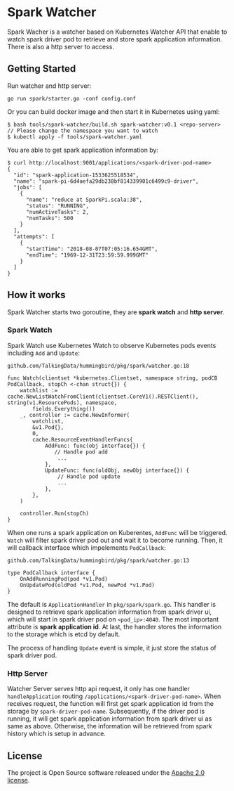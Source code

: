 # Spark Watcher
Spark Wacher is a watcher based on Kubernetes Watcher API that enable to watch spark driver pod to retrieve and store spark application information. There is also a http server to access.

## Getting Started
Run watcher and http server:

```
go run spark/starter.go -conf config.conf
```

Or you can build docker image and then start it in Kubernetes using yaml:

```
$ bash tools/spark-watcher/build.sh spark-watcher:v0.1 <repo-server>
// Please change the namespace you want to watch
$ kubectl apply -f tools/spark-watcher.yaml
```

You are able to get spark application information by:

```
$ curl http://localhost:9001/applications/<spark-driver-pod-name>
{
  "id": "spark-application-1533625518534",
  "name": "spark-pi-6d4aefa29db238bf814339901c6499c9-driver",
  "jobs": [
    {
      "name": "reduce at SparkPi.scala:38",
      "status": "RUNNING",
      "numActiveTasks": 2,
      "numTasks": 500
    }
  ],
  "attempts": [
    {
      "startTime": "2018-08-07T07:05:16.654GMT",
      "endTime": "1969-12-31T23:59:59.999GMT"
    }
  ]
}
```
## How it works
Spark Watcher starts two goroutine, they are **spark watch** and **http server**.
### Spark Watch
Spark Watch use Kubernetes Watch to observe Kubernetes pods events including `Add` and `Update`:

```
github.com/TalkingData/hummingbird/pkg/spark/watcher.go:18

func Watch(clientset *kubernetes.Clientset, namespace string, podCB PodCallback, stopCh <-chan struct{}) {
	watchlist := cache.NewListWatchFromClient(clientset.CoreV1().RESTClient(), string(v1.ResourcePods), namespace,
		fields.Everything())
	_, controller := cache.NewInformer(
		watchlist,
		&v1.Pod{},
		0,
		cache.ResourceEventHandlerFuncs{
			AddFunc: func(obj interface{}) {
			   // Handle pod add 
				...
			},
			UpdateFunc: func(oldObj, newObj interface{}) {
				// Handle pod update
				...
			},
		},
	)

	controller.Run(stopCh)
}
```
When one runs a spark application on Kuberentes, `AddFunc` will be triggered. `Watch` will filter spark driver pod out and wait it to become running. Then, it will callback interface which impelements `PodCallback`:

```
github.com/TalkingData/hummingbird/pkg/spark/watcher.go:13

type PodCallback interface {
	OnAddRunningPod(pod *v1.Pod)
	OnUpdatePod(oldPod *v1.Pod, newPod *v1.Pod)
}
```
The default is `ApplicationHandler` in `pkg/spark/spark.go`. This handler is designed to retrieve spark application information from spark driver ui, which will start in spark driver pod on `<pod_ip>:4040`. The most important attribute is **spark application id**. At last, the handler stores the information to the storage which is etcd by default. 

The process of handling `Update` event is simple, it just store the status of spark driver pod.

### Http Server
Watcher Server serves http api request, it only has one handler `handleApplication` routing `/applications/<spark-driver-pod-name>`. When receives request, the function will first get spark application id from the storage by `spark-driver-pod-name`. Subsequently, if the driver pod is running, it will get spark application information from spark driver ui as same as above. Otherwise, the information will be retrieved from spark history which is setup in advance.

## License
The project is Open Source software released under the [Apache 2.0 license](http://www.apache.org/licenses/LICENSE-2.0.html).


